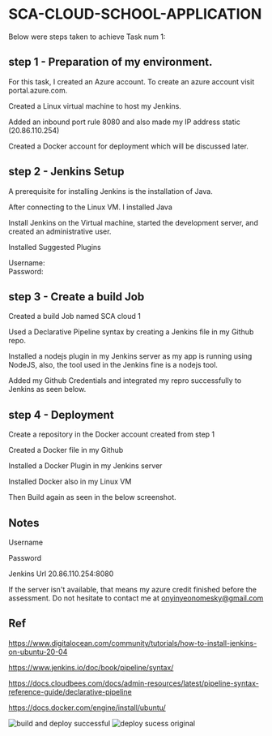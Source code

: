 # SCA-CLOUD-SCHOOL-APPLICATION
Below were steps taken to achieve Task num 1:

## step 1 - Preparation of my environment.
For this task, I created an Azure account. To create an azure account visit  portal.azure.com.

Created a Linux virtual machine to host my Jenkins.

Added an inbound port rule 8080 and also made my IP address static (20.86.110.254)

Created a Docker account for deployment which will be discussed later.

## step 2 -  Jenkins Setup

A prerequisite for installing Jenkins is the installation of Java.

After connecting to the Linux VM. I installed Java

Install Jenkins on the Virtual machine, started the development server, and created an administrative user.

Installed Suggested Plugins

Username:  
Password:


## step 3 - Create a build Job
Created a build Job named SCA cloud 1

Used a Declarative Pipeline syntax by creating a Jenkins file in my Github repo.

Installed a nodejs plugin in my Jenkins server as my app is running using NodeJS, also, the tool used in the Jenkins fine is a nodejs tool.

Added my Github Credentials and integrated my repro successfully to Jenkins as seen below.

## step 4 - Deployment
Create a repository in the Docker account created from step 1

Created a Docker file in my Github

Installed a Docker Plugin in my Jenkins server

Installed Docker also in my Linux VM

Then Build again as seen in the below screenshot.

## Notes
Username

Password

Jenkins Url 20.86.110.254:8080

If the server isn't available, that means my azure credit finished before the assessment. Do not hesitate to contact me at onyinyeonomesky@gmail.com

## Ref

https://www.digitalocean.com/community/tutorials/how-to-install-jenkins-on-ubuntu-20-04

https://www.jenkins.io/doc/book/pipeline/syntax/

https://docs.cloudbees.com/docs/admin-resources/latest/pipeline-syntax-reference-guide/declarative-pipeline

https://docs.docker.com/engine/install/ubuntu/

![build and deploy successful](https://user-images.githubusercontent.com/87488892/126696742-f15debfc-acfa-460d-b422-1f931eec0919.PNG)
![deploy sucess original](https://user-images.githubusercontent.com/87488892/126696793-0ceb8ca8-60f3-49e7-ad20-f95f39462086.PNG)

